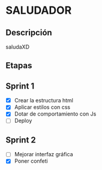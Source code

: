 # SALUDADOR

## Descripción
saludaXD

## Etapas

## Sprint 1

   - [X] Crear la estructura html
   - [X] Aplicar estilos con css
   - [X] Dotar de comportamiento con Js
   - [ ] Deploy

## Sprint 2

   - [ ] Mejorar interfaz gráfica
   - [X] Poner confeti